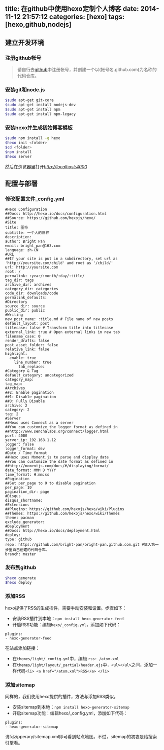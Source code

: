 title: 在github中使用hexo定制个人博客
date: 2014-11-12 21:57:12
categories: [hexo]
tags: [hexo,github,nodejs]
---
## 建立开发环境
### 注册github帐号
> 请自行去[github](https://www.github.com/)中注册帐号，并创建一个以(帐号名.github.com)为名称的代码仓库。

### 安装git和node.js
``` sh
$sudo apt-get git-core
$sudo apt-get install nodejs-dev
$sudo apt-get install npm
$sudo apt-get install npm-legacy
```
### 安装hexo并生成初始博客模板
``` sh
$sudo npm install -g hexo
$hexo init <folder>
$cd <folder>
$npm install
$hexo server
```
然后在浏览器里打开[*http://localhost:4000*](http://localhost:4000)
## 配置与部署
### 修改配置文件_config.yml
```
#Hexo Configuration
##Docs: http://hexo.io/docs/configuration.html
##Source: https://github.com/hexojs/hexo/
#Site
title: 图符
subtitle: 一个人的世界
description:
author: Bright Pan
email: bright_pan@163.com
language: zh-CN
#URL
##If your site is put in a subdirectory, set url as 'http://yoursite.com/child' and root as '/child/'
url: http://yoursite.com
root: /
permalink: :year/:month/:day/:title/
tag_dir: tags
archive_dir: archives
category_dir: categories
code_dir: downloads/code
permalink_defaults:
#Directory
source_dir: source
public_dir: public
#Writing
new_post_name: :title.md # File name of new posts
default_layout: post
titlecase: false # Transform title into titlecase
external_link: true # Open external links in new tab
filename_case: 0
render_drafts: false
post_asset_folder: false
relative_link: false
highlight:
  enable: true
    line_number: true
	  tab_replace:
#Category & Tag
default_category: uncategorized
category_map:
tag_map:
#Archives
##2: Enable pagination
##1: Disable pagination
##0: Fully Disable
archive: 2
category: 2
tag: 2
#Server
##Hexo uses Connect as a server
##You can customize the logger format as defined in
##http://www.senchalabs.org/connect/logger.html
port: 4000
server_ip: 192.168.1.12
logger: false
logger_format: dev
#Date / Time format
##Hexo uses Moment.js to parse and display date
##You can customize the date format as defined in
##http://momentjs.com/docs/#/displaying/format/
date_format: MMM D YYYY
time_format: H:mm:ss
#Pagination
##Set per_page to 0 to disable pagination
per_page: 10
pagination_dir: page
#Disqus
disqus_shortname:
#Extensions
##Plugins: https://github.com/hexojs/hexo/wiki/Plugins
##Themes: https://github.com/hexojs/hexo/wiki/Themes
theme: pacman
exclude_generator:
#Deployment
##Docs: http://hexo.io/docs/deployment.html
deploy:
type: github
repo: https://github.com/bright-pan/bright-pan.github.com.git #填入第一步里自己创建的代码仓库。
branch: master
```
### 发布到github
``` sh
$hexo generate
$hexo deploy
```

### 添加RSS

hexo提供了RSS的生成插件，需要手动安装和设置。步骤如下：

* 安装RSS插件到本地：`npm install hexo-generator-feed`
* 开启RSS功能：编辑`hexo/_config.yml`，添加如下代码：
```
plugins:
- hexo-generator-feed
```
在站点添加链接：
* 在`themes/light/_config.yml`中，编辑 `rss: /atom.xml`
* 在`themes/light/layout/_partial/header.ejs`中，`<ul></ul>`之间，添加一样代码`<li> <a href="/atom.xml">RSS</a> </li>`

### 添加sitemap

同样的，我们使用hexo提供的插件，方法与添加RSS类似。

* 安装sitemap到本地：`npm install hexo-generator-sitemap`
* 开启sitemap功能：编辑hexo/_config.yml，添加如下代码：
```
plugins:
- hexo-generator-sitemap
```
访问zipperary/sitemap.xml即可看到站点地图。不过，sitemap的初衷是给搜索引擎看。

